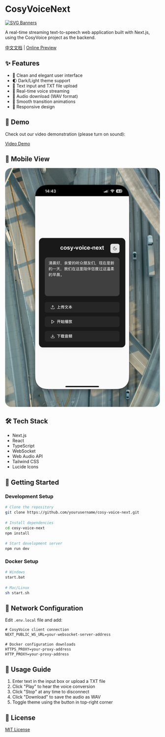 # CosyVoiceNext

[![SVG Banners](https://svg-banners.vercel.app/api?type=luminance&text1=COSY-VOICE-NEXT%20🌞&width=800&height=400)](https://github.com/Akshay090/svg-banners)

A real-time streaming text-to-speech web application built with Next.js, using the CosyVoice project as the backend.

[中文文档](README_CN.md) | [Online Preview](https://cosy-voice-next-gyiysg89i-tatertots-projects.vercel.app/)

## ✨ Features

- 🎯 Clean and elegant user interface
- 🌓 Dark/Light theme support
- 📝 Text input and TXT file upload
- 🎵 Real-time voice streaming
- 💾 Audio download (WAV format)
- 💫 Smooth transition animations
- 📱 Responsive design

## 🎥 Demo

Check out our video demonstration (please turn on sound):

[Video Demo](https://private-user-images.githubusercontent.com/102522568/399543480-dc1aed67-8947-45e7-876a-cd2dfc52aa6a.mp4)

## 📱 Mobile View
<img src="demo/img.png" style="border-radius: 20px" alt="Mobile View">

## 🛠 Tech Stack

- Next.js
- React
- TypeScript
- WebSocket
- Web Audio API
- Tailwind CSS
- Lucide Icons

## 🚀 Getting Started

### Development Setup

```bash
# Clone the repository
git clone https://github.com/yourusername/cosy-voice-next.git

# Install dependencies
cd cosy-voice-next
npm install

# Start development server
npm run dev
```

### Docker Setup

```bash
# Windows
start.bat

# Mac/Linux
sh start.sh
```

## 🔧 Network Configuration

Edit `.env.local` file and add:

```env
# CosyVoice client connection
NEXT_PUBLIC_WS_URL=your-websocket-server-address

# Docker configuration downloads
HTTPS_PROXY=your-proxy-address
HTTP_PROXY=your-proxy-address
```

## 📝 Usage Guide

1. Enter text in the input box or upload a TXT file
2. Click "Play" to hear the voice conversion
3. Click "Stop" at any time to disconnect
4. Click "Download" to save the audio as WAV
5. Toggle theme using the button in top-right corner

## 📄 License

[MIT License](LICENSE)